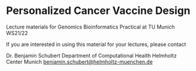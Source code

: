# Personalized Cancer Vaccine Design
Lecture materials for Genomics Bioinformatics Practical at TU Munich WS21/22

If you are interested in using this material for your lectures, please contact

Dr. Benjamin Schubert
Department of Computational Health
Helmholtz Center Munich
benjamin.schubert@helmholtz-muenchen.de